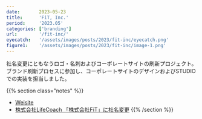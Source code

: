 ```yaml
---
date:       2023-05-23
title:      'FiT, Inc.'
period:     '2023.05'
categories: ['branding']
url:        '/fit-inc/'
eyecatch:   '/assets/images/posts/2023/fit-inc/eyecatch.png'
figure1:    '/assets/images/posts/2023/fit-inc/image-1.png'
---
```


社名変更にともなうロゴ・名刺およびコーポレートサイトの刷新プロジェクト。  
ブランド刷新プロセスに参加し、コーポレートサイトのデザインおよびSTUDIOでの実装を担当しました。

{{% section class="notes" %}}
- [Weisite][def1]
- [株式会社LifeCoach 「株式会社FiT」に社名変更][def2]
{{% /section %}}

[def1]: https://fitinc.jp/
[def2]: https://prtimes.jp/main/html/rd/p/000000017.000071368.html